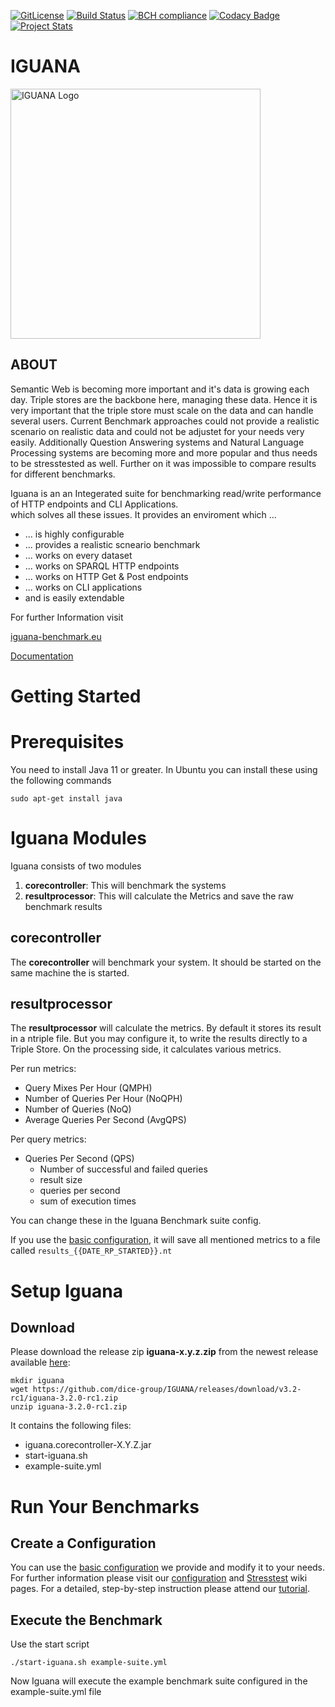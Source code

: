[![GitLicense](https://gitlicense.com/badge/dice-group/IGUANA)](https://gitlicense.com/license/dice-group/IGUANA)
[![Build Status](https://travis-ci.org/dice-group/IGUANA.svg?branch=develop)](https://travis-ci.org/dice-group/IGUANA)
[![BCH compliance](https://bettercodehub.com/edge/badge/AKSW/IGUANA?branch=master)](https://bettercodehub.com/)
[![Codacy Badge](https://api.codacy.com/project/badge/Grade/9668460dd04c411fab8bf5ee9c161124)](https://www.codacy.com/app/TortugaAttack/IGUANA?utm_source=github.com&amp;utm_medium=referral&amp;utm_content=AKSW/IGUANA&amp;utm_campaign=Badge_Grade)
[![Project Stats](https://www.openhub.net/p/iguana-benchmark/widgets/project_thin_badge.gif)](https://www.openhub.net/p/iguana-benchmark)


# IGUANA

<img src = "https://github.com/dice-group/IGUANA/raw/develop/images/IGUANA_logo.png" alt = "IGUANA Logo" width = "400" align = "center">

## ABOUT


Semantic Web is becoming more important and it's data is growing each day. Triple stores are the backbone here, managing these data.
Hence it is very important that the triple store must scale on the data and can handle several users. 
Current Benchmark approaches could not provide a realistic scenario on realistic data and could not be adjustet for your needs very easily.
Additionally Question Answering systems and Natural Language Processing systems are becoming more and more popular and thus needs to be stresstested as well.
Further on it was impossible to compare results for different benchmarks. 

Iguana is an an Integerated suite for benchmarking read/write performance of HTTP endpoints and CLI Applications.</br>  which solves all these issues. 
It provides an enviroment which ...


+ ... is highly configurable
+ ... provides a realistic scneario benchmark
+ ... works on every dataset
+ ... works on SPARQL HTTP endpoints
+ ... works on HTTP Get & Post endpoints
+ ... works on CLI applications
+ and is easily extendable


For further Information visit

[iguana-benchmark.eu](http://iguana-benchmark.eu) 

[Documentation](http://iguana-benchmark.eu/docs/3.2/)


# Getting Started

# Prerequisites 

You need to install Java 11 or greater.
In Ubuntu you can install these using the following commands

```
sudo apt-get install java
```

# Iguana Modules

Iguana consists of two modules

1. **corecontroller**: This will benchmark the systems 
2. **resultprocessor**: This will calculate the Metrics and save the raw benchmark results 

## **corecontroller**

The **corecontroller** will benchmark your system. It should be started on the same machine the  is started.

## **resultprocessor**

The **resultprocessor** will calculate the metrics.
By default it stores its result in a ntriple file. But you may configure it, to write the results directly to a Triple Store. 
On the processing side, it calculates various metrics.

Per run metrics:
* Query Mixes Per Hour (QMPH)
* Number of Queries Per Hour (NoQPH)
* Number of Queries (NoQ)
* Average Queries Per Second (AvgQPS)

Per query metrics:
* Queries Per Second (QPS)
    * Number of successful and failed queries
    * result size
    * queries per second
    * sum of execution times

You can change these in the Iguana Benchmark suite config.

If you use the [basic configuration](https://github.com/dice-group/IGUANA/blob/master/example-suite.yml), it will save all mentioned metrics to a file called `results_{{DATE_RP_STARTED}}.nt`


# Setup Iguana

## Download
Please download the release zip **iguana-x.y.z.zip** from the newest release available [here](https://github.com/dice-group/IGUANA/releases/latest):

```
mkdir iguana
wget https://github.com/dice-group/IGUANA/releases/download/v3.2-rc1/iguana-3.2.0-rc1.zip
unzip iguana-3.2.0-rc1.zip
```


It contains the following files:

* iguana.corecontroller-X.Y.Z.jar
* start-iguana.sh
* example-suite.yml

# Run Your Benchmarks

## Create a Configuration

You can use the [basic configuration](https://github.com/dice-group/IGUANA/blob/master/example-suite.yml) we provide and modify it to your needs.
For further information please visit our [configuration](http://iguana-benchmark.eu/docs/3.0/usage/configuration/) and [Stresstest](http://iguana-benchmark.eu/docs/3.0/usage/stresstest/) wiki pages. For a detailed, step-by-step instruction please attend our [tutorial](http://iguana-benchmark.eu/docs/3.0/usage/tutorial/).

## Execute the Benchmark

Use the start script 
```
./start-iguana.sh example-suite.yml
```
Now Iguana will execute the example benchmark suite configured in the example-suite.yml file
